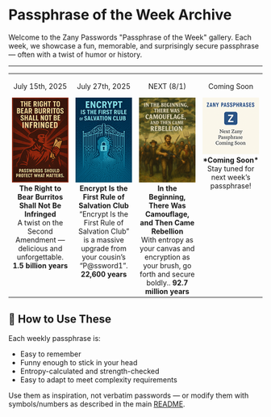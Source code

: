 # Passphrase of the Week Archive

Welcome to the Zany Passwords "Passphrase of the Week" gallery. Each week, we showcase a fun, memorable, and surprisingly secure passphrase — often with a twist of humor or history.

---

<table>
  <tr>
    <td align="center" valign="top" width="25%">
      <p>July 15th, 2025</p>
      <a href = "../assets/right_to_bear_burritos.png">
        <img src="../assets/right_to_bear_burritos_thumb.png" width="128"/>
      </a>
      <br/>
      <strong>The Right to Bear Burritos Shall Not Be Infringed</strong><br/>
      A twist on the Second Amendment — delicious and unforgettable.<br>
      <strong>1.5 billion years</strong>
    </td>
    <td align="center" valign="top" width="25%">
      <p>July 27th, 2025</p>
      <a href="../assets/encrypt_first_rule_salvation.png">
        <img src="../assets/encrypt_first_rule_salvation_thumb.png" width="128"/>
      </a>  
      <br/>
      <strong>Encrypt Is the First Rule of Salvation Club</strong><br/>
      “Encrypt Is the First Rule of Salvation Club” is a massive upgrade from your cousin’s “P@ssword1”.
      <strong>22,600 years</strong>
    </td>
    <td align="center" valign="top" width="25%">
      <p>NEXT (8/1)</p>
      <a href="../assets/in_the_beginning_rebellion.png">
        <img src="../assets/in_the_beginning_rebellion_thumb.png" width="128"/>
      </a>  
      <br/>
      <strong>In the Beginning, There Was Camouflage, and Then Came Rebellion</strong><br/>
      With entropy as your canvas and encryption as your brush, go forth and secure boldly..
      <strong>92.7 million years</strong>
    </td>
    <td align="center" valign="top" width="25%">
      <p>Coming Soon</p>
      <a href="../assets/zany_placeholder.png">
        <img src="../assets/zany_placeholder_thumb.png" width="128"/>
      </a>
      <br/>
      <strong>*Coming Soon*</strong><br/>
      Stay tuned for next week’s passphrase!
    </td>
  </tr>
</table>

## 🔄 How to Use These
Each weekly passphrase is:
- Easy to remember
- Funny enough to stick in your head
- Entropy-calculated and strength-checked
- Easy to adapt to meet complexity requirements

Use them as inspiration, not verbatim passwords — or modify them with symbols/numbers as described in the main [README](https://github.com/gmcnickle/zany_passwords/blob/main/README.md#adapting-for-password-requirements).
 
